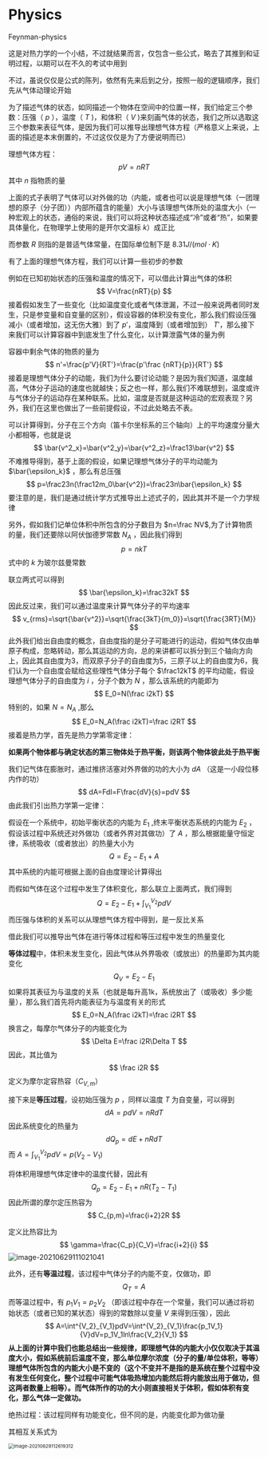 # Physics
 Feynman-physics

这是对热力学的一个小结，不过就结果而言，仅包含一些公式，略去了其推到和证明过程，以期可以在不久的考试中用到

不过，虽说仅仅是公式的陈列，依然有先来后到之分，按照一般的逻辑顺序，我们先从气体动理论开始

为了描述气体的状态，如同描述一个物体在空间中的位置一样，我们给定三个参数：压强（ $p$ ），温度（ $T$ )，和体积（ $V$ )来刻画气体的状态，我们之所以选取这三个参数来表征气体，是因为我们可以推导出理想气体方程（严格意义上来说，上面的描述是本末倒置的，不过这仅仅是为了方便说明而已）

理想气体方程：
$$
pV=nRT
$$
其中 $n$ 指物质的量

上面的式子表明了气体可以对外做的功（内能，或者也可以说是理想气体（一团理想的原子（分子团））内部所蕴含的能量）大小与该理想气体所处的温度大小（一种宏观上的状态，通俗的来说，我们可以将这种状态描述成“冷”或者“热”，如果要具体量化，在物理学上使用的是开尔文温标 $k$）成正比

而参数 $R$ 则指的是普适气体常量，在国际单位制下是 $8.31J/(mol \cdot K)$ 

有了上面的理想气体方程，我们可以计算一些初步的参数

例如在已知初始状态的压强和温度的情况下，可以借此计算出气体的体积
$$
V=\frac{nRT}{p}
$$
接着假如发生了一些变化（比如温度变化或者气体泄漏，不过一般来说两者同时发生，只是参变量和自变量的区别），假设容器的体积没有变化，那么我们假设压强减小（或者增加，这无伤大雅）到了 $p'$，温度降到（或者增加到） $T'$，那么接下来我们可以计算容器中到底发生了什么变化，以计算泄露气体的量为例

容器中剩余气体的物质的量为
$$
n'=\frac{p'V}{RT'}=\frac{p'\frac {nRT}{p}}{RT'}
$$
接着是理想气体分子的动能，我们为什么要讨论动能？是因为我们知道，温度越高，气体分子运动的速度也就越快；反之也一样，那么我们不难联想到，温度或许与气体分子的运动存在某种联系。比如，温度是否就是这种运动的宏观表现？另外，我们在这里也做出了一些前提假设，不过此处略去不表。

可以计算得到，分子在三个方向（笛卡尔坐标系的三个轴向）上的平均速度分量大小都相等，也就是说
$$
\bar{v^2_x}=\bar{v^2_y}=\bar{v^2_z}=\frac13\bar{v^2}
$$
不难推导得到，基于上面的假设，如果记理想气体分子的平均动能为 $\bar{\epsilon_k}$ ，那么有总压强
$$
p=\frac23n(\frac12m_0\bar{v^2})=\frac23n\bar{\epsilon_k}
$$
要注意的是，我们是通过统计学方式推导出上述式子的，因此其并不是一个力学规律

另外，假如我们记单位体积中所包含的分子数目为 $n=\frac NV$,为了计算物质的量，我们还要除以阿伏伽德罗常数 $N_A$ ，因此我们得到
$$
p=nkT
$$
式中的 $k$ 为玻尔兹曼常数

联立两式可以得到
$$
\bar{\epsilon_k}=\frac32kT
$$
因此反过来，我们可以通过温度来计算气体分子的平均速率
$$
v_{rms}=\sqrt{\bar{v^2}}=\sqrt{\frac{3kT}{m_0}}=\sqrt{\frac{3RT}{M}}
$$
此外我们给出自由度的概念，自由度指的是分子可能进行的运动，假如气体仅由单原子构成，忽略转动，那么其运动的方向，总的来讲都可以拆分到三个轴向方向上，因此其自由度为3，而双原子分子的自由度为5，三原子以上的自由度为6，我们认为一个自由度会赋给这些理性气体分子每个 $\frac12kT$ 的平均动能，假设理想气体分子的自由度为 $i$ ，分子个数为 $N$ ，那么该系统的内能即为
$$
E_0=N(\frac i2kT)
$$
特别的，如果 $N=N_A$ ,那么
$$
E_0=N_A(\frac i2kT)=\frac i2RT
$$
 接着是热力学，首先是热力学第零定律：

**如果两个物体都与确定状态的第三物体处于热平衡，则该两个物体彼此处于热平衡**

我们记气体在膨胀时，通过推挤活塞对外界做的功的大小为 $dA$ （这是一小段位移内作的功）
$$
dA=Fdl=F\frac{dV}{s}=pdV
$$
由此我们引出热力学第一定律：

假设在一个系统中，初始平衡状态的内能为 $E_1$ ,终末平衡状态系统的内能为 $E_2$ ，假设该过程中系统还对外做功（或者外界对其做功）了 $A$ ，那么根据能量守恒定律，系统吸收（或者放出）的热量大小为
$$
Q=E_2-E_1+A
$$
其中系统的内能可根据上面的自由度理论计算得出

而假如气体在这个过程中发生了体积变化，那么联立上面两式，我们得到
$$
Q=E_2-E_1+\int^{V_2}_{V_1}pdV
$$
而压强与体积的关系可以从理想气体方程中得到，是一反比关系

借此我们可以推导出气体在进行等体过程和等压过程中发生的热量变化

**等体过程**中，体积未发生变化，因此气体从外界吸收（或放出）的热量即为其内能变化
$$
Q_V=E_2-E_1
$$
如果将其表征为与温度的关系（也就是每升高1k，系统放出了（或吸收）多少能量），那么我们首先将内能表征为与温度有关的形式
$$
E_0=N_A(\frac i2kT)=\frac i2RT
$$
换言之，每摩尔气体分子的内能变化为
$$
\Delta E=\frac i2R\Delta T
$$
因此，其比值为
$$
\frac i2R
$$
定义为摩尔定容热容（$C_{V,m}$）

接下来是**等压过程**，设初始压强为 $p$ ，同样以温度 $T$ 为自变量，可以得到
$$
dA=pdV=nRdT
$$
因此系统变化的热量为
$$
dQ_p=dE+nRdT
$$
而 $A=\int^{V_2}_{V_1}pdV=p(V_2-V_1)$

将体积用理想气体定律中的温度代替，因此有
$$
Q_p=E_2-E_1+nR(T_2-T_1)
$$
因此所谓的摩尔定压热容为
$$
C_{p,m}=\frac{i+2}2R
$$

定义比热容比为
$$
\gamma=\frac{C_p}{C_V}=\frac{i+2}{i}
$$
![image-20210629111021041](C:\Users\Lenovo\AppData\Roaming\Typora\typora-user-images\image-20210629111021041.png)

此外，还有**等温过程**，该过程中气体分子的内能不变，仅做功，即
$$
Q_T=A
$$
而等温过程中，有 $p_1V_1=p_2V_2$ （即该过程中存在一个常量，我们可以通过将初始状态（或者已知的某状态）得到的常数除以变量 $V$ 来得到压强），因此
$$
A=\int^{V_2}_{V_1}pdV=\int^{V_2}_{V_1}\frac{p_1V_1}{V}dV=p_1V_1ln\frac{V_2}{V_1}
$$
**从上面的计算中我们也能总结出一些规律，即理想气体的内能大小仅仅取决于其温度大小，假如系统前后温度不变，那么单位摩尔浓度（分子的量/单位体积，等等）理想气体所包含的内能大小是不变的（这个不变并不是指的是系统在整个过程中没有发生任何变化，整个过程中可能气体吸热增加内能然后将内能放出用于做功，但这两者数量上相等）。而气体所作的功的大小则直接相关于体积，假如体积有变化，那么气体一定做功。**

绝热过程：该过程同样有功能变化，但不同的是，内能变化即为做功量

其相互关系式为

<img src="C:\Users\Lenovo\AppData\Roaming\Typora\typora-user-images\image-20210629112619312.png" alt="image-20210629112619312" style="zoom:67%;" />

























